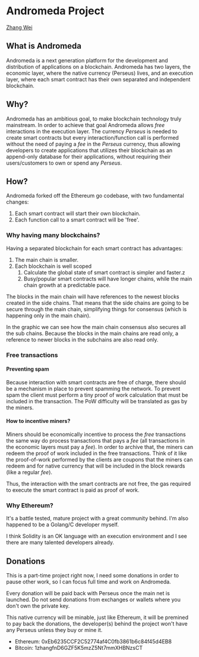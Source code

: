 Andromeda Project
================

[Zhang Wei](mailto:iam_zhang_wei@protonmail.com)

## What is Andromeda

Andromeda is a next generation platform for the development and distribution of applications on a blockchain. Andromeda has two layers, the economic layer, where the native currency (Perseus) lives, and an execution layer, where each smart contract has their own separated and independent blockchain.

## Why?

Andromeda has an ambitious goal, to make blockchain technology truly mainstream. In order to achieve that goal Andromeda allows _free_ interactions in the execution layer. The currency _Perseus_ is needed to create smart contracts but every interaction/function call is performed without the need of paying a _fee_ in the _Perseus_ currency, thus allowing developers to create applications that utilizes their blockchain as an append-only database for their applications, without requiring their users/customers to own or spend any _Perseus_.

## How?

Andromeda forked off the Ethereum go codebase, with two fundamental changes:

1. Each smart contract will start their own blockchain.
2. Each function call to a smart contract will be 'free'.

### Why having many blockchains?

Having a separated blockchain for each smart contract has advantages:

1. The main chain is smaller.
2. Each blockchain is well scoped
    1. Calculate the global state of smart contract is simpler and faster.z
    2. Busy/popular smart contracts will have longer chains, while the main chain growth at a predictable pace.

The blocks in the main chain will have references to the newest blocks created in the side chains. That means that the side chains are going to be secure through the main chain, simplifying things for consensus (which is happening only in the main chain).

In the graphic we can see how the main chain consensus also secures all the sub chains. Because the blocks in the main chains are read only, a reference to newer blocks in the subchains are also read only.

### Free transactions

#### Preventing spam

Because interaction with smart contracts are free of charge, there should be a mechanism in place to prevent spamming the network. To prevent spam the client must perform a tiny proof of work calculation that must be included in the transaction. The PoW difficulty will be translated as gas by the miners.

#### How to incentive miners?

Miners should be economically incentive to process the _free_ transactions the same way do process transactions that pays a _fee_ (all transactions in the economic layers must pay a _fee_). In order to archive that, the miners can redeem the proof of work included in the free transactions. Think of it like the proof-of-work performed by the clients are coupons that the miners can redeem and for native currency that will be included in the block rewards (like a regular *fee*).

Thus, the interaction with the smart contracts are not free, the gas required to execute the smart contract is paid as proof of work.

### Why Ethereum?

It's a battle tested, mature project with a great community behind. I'm also happened to be a Golang/C developer myself.

I think Solidity is an OK language with an execution environment and I see there are many talented developers already.

## Donations

This is a part-time project right now, I need some donations in order to pause other work, so I can focus full time and work on Andromeda.

Every donation will be paid back with Perseus once the main net is launched. Do not send donations from exchanges or wallets where you don't own the private key.

This native currency will be minable, just like Ethereum, it will be premined to pay back the donations, the developer(s) behind the project won't have any Perseus unless they buy or mine it.

* Ethereum: 0xEb6235CCF2C52774af4C0fb3861b6c84f45d4EB8
* Bitcoin: 1zhangfnD6GZF5K5mzZ5Nt7mmXHBNzsCT
